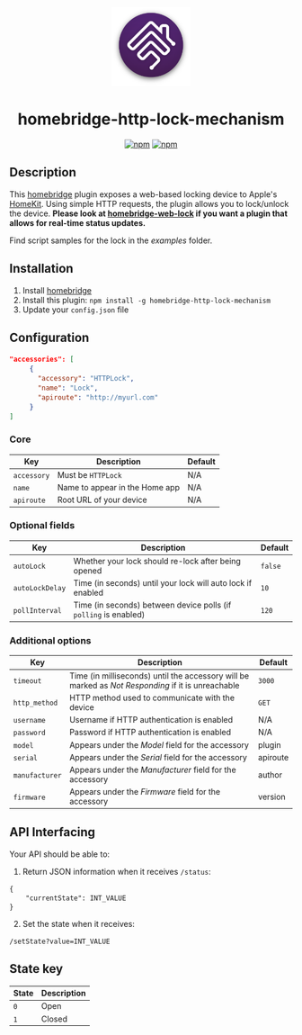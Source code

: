 <p align="center">
  <a href="https://github.com/homebridge/homebridge"><img src="https://raw.githubusercontent.com/homebridge/branding/master/logos/homebridge-color-round-stylized.png" height="140"></a>
</p>

<span align="center">

# homebridge-http-lock-mechanism

[![npm](https://img.shields.io/npm/v/homebridge-http-lock-mechanism.svg)](https://www.npmjs.com/package/homebridge-http-lock-mechanism) [![npm](https://img.shields.io/npm/dt/homebridge-http-lock-mechanism.svg)](https://www.npmjs.com/package/homebridge-http-lock-mechanism)

</span>

## Description

This [homebridge](https://github.com/homebridge/homebridge) plugin exposes a web-based locking device to Apple's [HomeKit](http://www.apple.com/ios/home/). Using simple HTTP requests, the plugin allows you to lock/unlock the device. **Please look at [homebridge-web-lock](https://github.com/phenotypic/homebridge-web-lock) if you want a plugin that allows for real-time status updates.**

Find script samples for the lock in the _examples_ folder.

## Installation

1. Install [homebridge](https://github.com/homebridge/homebridge#installation)
2. Install this plugin: `npm install -g homebridge-http-lock-mechanism`
3. Update your `config.json` file

## Configuration

```json
"accessories": [
     {
       "accessory": "HTTPLock",
       "name": "Lock",
       "apiroute": "http://myurl.com"
     }
]
```

### Core
| Key | Description | Default |
| --- | --- | --- |
| `accessory` | Must be `HTTPLock` | N/A |
| `name` | Name to appear in the Home app | N/A |
| `apiroute` | Root URL of your device | N/A |

### Optional fields
| Key | Description | Default |
| --- | --- | --- |
| `autoLock` | Whether your lock should re-lock after being opened | `false` |
| `autoLockDelay` | Time (in seconds) until your lock will auto lock if enabled | `10` |
| `pollInterval` | Time (in seconds) between device polls (if `polling` is enabled) | `120` |

### Additional options
| Key | Description | Default |
| --- | --- | --- |
| `timeout` | Time (in milliseconds) until the accessory will be marked as _Not Responding_ if it is unreachable | `3000` |
| `http_method` | HTTP method used to communicate with the device | `GET` |
| `username` | Username if HTTP authentication is enabled | N/A |
| `password` | Password if HTTP authentication is enabled | N/A |
| `model` | Appears under the _Model_ field for the accessory | plugin |
| `serial` | Appears under the _Serial_ field for the accessory | apiroute |
| `manufacturer` | Appears under the _Manufacturer_ field for the accessory | author |
| `firmware` | Appears under the _Firmware_ field for the accessory | version |

## API Interfacing

Your API should be able to:

1. Return JSON information when it receives `/status`:
```
{
    "currentState": INT_VALUE
}
```

2. Set the state when it receives:
```
/setState?value=INT_VALUE
```

## State key

| State | Description |
| --- | --- |
| `0` | Open |
| `1` | Closed |
